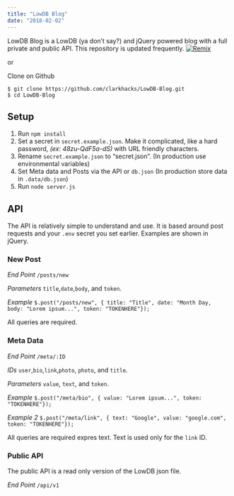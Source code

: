 ```yaml
---
title: "LowDB Blog"
date: "2018-02-02"
---
```


LowDB Blog is a LowDB (ya don’t say?) and jQuery powered blog with a full private and public API. This repository is updated frequently. [![Remix](https://cdn.glitch.com/2bdfb3f8-05ef-4035-a06e-2043962a3a13%2Fremix%402x.png?1513093958726)](https://glitch.com/edit/#!/remix/lowdb-blog) 

or

Clone on Github

```
$ git clone https://github.com/clarkhacks/LowDB-Blog.git
$ cd LowDB-Blog
```

## Setup

1. Run `npm install`
2. Set a secret in `secret.example.json`. Make it complicated, like a hard password, _(ex: 48zu-QdF5a-dS)_ with URL friendly characters.
3. Rename `secret.example.json` to “secret.json”. (In production use environmental variables)
4. Set Meta data and Posts via the API or `db.json` (In production store data in `.data/db.json`)
5. Run `node server.js`

## API

The API is relatively simple to understand and use. It is based around post requests and your `.env` secret you set earlier. Examples are shown in jQuery.

### New Post

_End Point_ `/posts/new`

_Parameters_ `title`,`date`,`body`, and `token`.

_Example_ `$.post("/posts/new", { title: "Title", date: "Month Day, body: "Lorem ipsum...", token: "TOKENHERE"});`

All queries are required.

### Meta Data

_End Point_ `/meta/:ID`

_IDs_ `user`,`bio`,`link`,`photo`, `photo`, and `title`.

_Parameters_ `value`, `text`, and `token`.

_Example_ `$.post("/meta/bio", { value: "Lorem ipsum...", token: "TOKENHERE"});`

_Example 2_ `$.post("/meta/link", { text: "Google", value: "google.com", token: "TOKENHERE"});`

All queries are required expres text. Text is used only for the `link` ID.

### Public API

The public API is a read only version of the LowDB json file.

_End Point_ `/api/v1`
